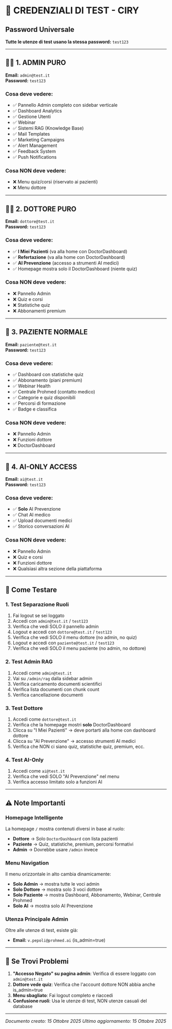 # 🔐 CREDENZIALI DI TEST - CIRY

## Password Universale
**Tutte le utenze di test usano la stessa password:** `test123`

---

## 👨‍💼 1. ADMIN PURO
**Email:** `admin@test.it`  
**Password:** `test123`

### Cosa deve vedere:
- ✅ Pannello Admin completo con sidebar verticale
- ✅ Dashboard Analytics
- ✅ Gestione Utenti
- ✅ Webinar
- ✅ Sistemi RAG (Knowledge Base)
- ✅ Mail Templates
- ✅ Marketing Campaigns
- ✅ Alert Management
- ✅ Feedback System
- ✅ Push Notifications

### Cosa NON deve vedere:
- ❌ Menu quiz/corsi (riservato ai pazienti)
- ❌ Menu dottore

---

## 👨‍⚕️ 2. DOTTORE PURO
**Email:** `dottore@test.it`  
**Password:** `test123`

### Cosa deve vedere:
- ✅ **I Miei Pazienti** (va alla home con DoctorDashboard)
- ✅ **Refertazione** (va alla home con DoctorDashboard)
- ✅ **AI Prevenzione** (accesso a strumenti AI medici)
- ✅ Homepage mostra solo il DoctorDashboard (niente quiz)

### Cosa NON deve vedere:
- ❌ Pannello Admin
- ❌ Quiz e corsi
- ❌ Statistiche quiz
- ❌ Abbonamenti premium

---

## 👤 3. PAZIENTE NORMALE
**Email:** `paziente@test.it`  
**Password:** `test123`

### Cosa deve vedere:
- ✅ Dashboard con statistiche quiz
- ✅ Abbonamento (piani premium)
- ✅ Webinar Health
- ✅ Centrale Prohmed (contatto medico)
- ✅ Categorie e quiz disponibili
- ✅ Percorsi di formazione
- ✅ Badge e classifica

### Cosa NON deve vedere:
- ❌ Pannello Admin
- ❌ Funzioni dottore
- ❌ DoctorDashboard

---

## 🤖 4. AI-ONLY ACCESS
**Email:** `ai@test.it`  
**Password:** `test123`

### Cosa deve vedere:
- ✅ **Solo** AI Prevenzione
- ✅ Chat AI medico
- ✅ Upload documenti medici
- ✅ Storico conversazioni AI

### Cosa NON deve vedere:
- ❌ Pannello Admin
- ❌ Quiz e corsi
- ❌ Funzioni dottore
- ❌ Qualsiasi altra sezione della piattaforma

---

## 🧪 Come Testare

### 1. Test Separazione Ruoli
1. Fai logout se sei loggato
2. Accedi con `admin@test.it` / `test123`
3. Verifica che vedi SOLO il pannello admin
4. Logout e accedi con `dottore@test.it` / `test123`
5. Verifica che vedi SOLO il menu dottore (no admin, no quiz)
6. Logout e accedi con `paziente@test.it` / `test123`
7. Verifica che vedi SOLO il menu paziente (no admin, no dottore)

### 2. Test Admin RAG
1. Accedi come `admin@test.it`
2. Vai su `/admin/rag` dalla sidebar admin
3. Verifica caricamento documenti scientifici
4. Verifica lista documenti con chunk count
5. Verifica cancellazione documenti

### 3. Test Dottore
1. Accedi come `dottore@test.it`
2. Verifica che la homepage mostri **solo** DoctorDashboard
3. Clicca su "I Miei Pazienti" → deve portarti alla home con dashboard dottore
4. Clicca su "AI Prevenzione" → accesso strumenti AI medici
5. Verifica che NON ci siano quiz, statistiche quiz, premium, ecc.

### 4. Test AI-Only
1. Accedi come `ai@test.it`
2. Verifica che vedi SOLO "AI Prevenzione" nel menu
3. Verifica accesso limitato solo a funzioni AI

---

## ⚠️ Note Importanti

### Homepage Intelligente
La homepage `/` mostra contenuti diversi in base al ruolo:
- **Dottore** → Solo `DoctorDashboard` con lista pazienti
- **Paziente** → Quiz, statistiche, premium, percorsi formativi
- **Admin** → Dovrebbe usare `/admin` invece

### Menu Navigation
Il menu orizzontale in alto cambia dinamicamente:
- **Solo Admin** → mostra tutte le voci admin
- **Solo Dottore** → mostra solo 3 voci dottore
- **Solo Paziente** → mostra Dashboard, Abbonamento, Webinar, Centrale Prohmed
- **Solo AI** → mostra solo AI Prevenzione

### Utenza Principale Admin
Oltre alle utenze di test, esiste già:
- **Email:** `v.pepoli@prohmed.ai` (is_admin=true)

---

## 🐛 Se Trovi Problemi

1. **"Accesso Negato" su pagina admin**: Verifica di essere loggato con `admin@test.it`
2. **Dottore vede quiz**: Verifica che l'account dottore NON abbia anche is_admin=true
3. **Menu sbagliato**: Fai logout completo e riaccedi
4. **Confusione ruoli**: Usa le utenze di test, NON utenze casuali del database

---

*Documento creato: 15 Ottobre 2025*
*Ultimo aggiornamento: 15 Ottobre 2025*
